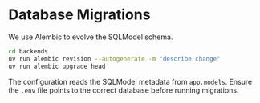 # Database Migrations

We use Alembic to evolve the SQLModel schema.

```bash
cd backends
uv run alembic revision --autogenerate -m "describe change"
uv run alembic upgrade head
```

The configuration reads the SQLModel metadata from `app.models`. Ensure the `.env` file points to the correct database before running migrations.
